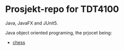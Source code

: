 # Prosjekt-repo for TDT4100

Java, JavaFX and JUnit5.

Java object oriented programing, the prjocet being:

* [chess](/main/project/src/main/java/chess)
